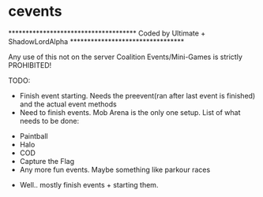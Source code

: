 cevents
=======

************************************* Coded by Ultimate + ShadowLordAlpha *********************************

 Any use of this not on the server Coalition Events/Mini-Games is strictly PROHIBITED!

 TODO:
 - Finish event starting. Needs the preevent(ran after last event is finished) and the actual event methods
 - Need to finish events. Mob Arena is the only one setup. List of what needs to be done:
 * Paintball
 * Halo
 * COD
 * Capture the Flag
 * Any more fun events. Maybe something like parkour races
 - Well.. mostly finish events + starting them. 